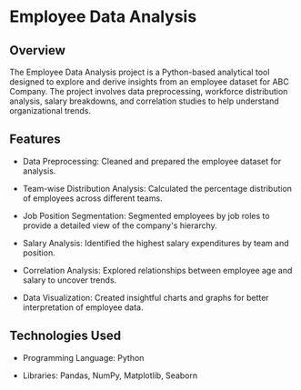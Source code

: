 # Employee Data Analysis

## Overview

The Employee Data Analysis project is a Python-based analytical tool designed to explore and derive insights from an employee dataset for ABC Company. The project involves data preprocessing, workforce distribution analysis, salary breakdowns, and correlation studies to help understand organizational trends.

## Features

* Data Preprocessing: Cleaned and prepared the employee dataset for analysis.

* Team-wise Distribution Analysis: Calculated the percentage distribution of employees across different teams.

* Job Position Segmentation: Segmented employees by job roles to provide a detailed view of the company's hierarchy.

* Salary Analysis: Identified the highest salary expenditures by team and position.

* Correlation Analysis: Explored relationships between employee age and salary to uncover trends.

* Data Visualization: Created insightful charts and graphs for better interpretation of employee data.

## Technologies Used

* Programming Language: Python

* Libraries: Pandas, NumPy, Matplotlib, Seaborn
